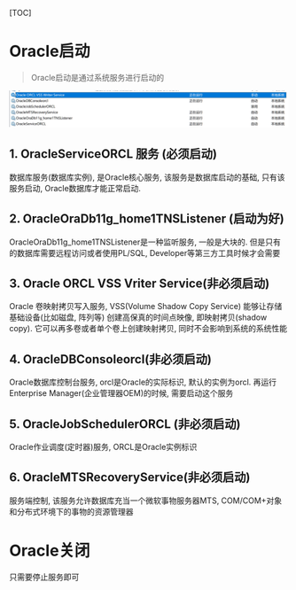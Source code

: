 [TOC]

# Oracle启动

> Oracle启动是通过系统服务进行启动的

![1563769435689](https://raw.githubusercontent.com/jssda/picbed/master/1563769435689.png)

## 1. OracleServiceORCL 服务 (必须启动)

数据库服务(数据库实例), 是Oracle核心服务, 该服务是数据库启动的基础, 只有该服务启动, Oracle数据库才能正常启动.

## 2. OracleOraDb11g_home1TNSListener (启动为好)

OracleOraDb11g_home1TNSListener是一种监听服务, 一般是大块的. 但是只有的数据库需要远程访问或者使用PL/SQL, Developer等第三方工具时候才会需要

## 3. Oracle ORCL VSS Vriter Service(非必须启动)

Oracle 卷映射拷贝写入服务, VSS(Volume Shadow Copy Service) 能够让存储基础设备(比如磁盘, 阵列等) 创建高保真的时间点映像, 即映射拷贝(shadow copy). 它可以再多卷或者单个卷上创建映射拷贝, 同时不会影响到系统的系统性能

## 4. OracleDBConsoleorcl(非必须启动)

Oracle数据库控制台服务, orcl是Oracle的实际标识, 默认的实例为orcl. 再运行Enterprise Manager(企业管理器OEM)的时候, 需要启动这个服务

## 5. OracleJobSchedulerORCL (非必须启动)

Oracle作业调度(定时器)服务, ORCL是Oracle实例标识

## 6. OracleMTSRecoveryService(非必须启动)

服务端控制, 该服务允许数据库充当一个微软事物服务器MTS, COM/COM+对象和分布式环境下的事物的资源管理器

# Oracle关闭

只需要停止服务即可